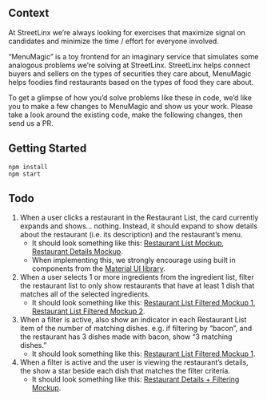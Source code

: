 

## Context

At StreetLinx we’re always looking for exercises that maximize signal on candidates and minimize the time / effort for everyone involved.

“MenuMagic” is a toy frontend for an imaginary service that simulates some analogous problems we’re solving at StreetLinx. StreetLinx helps connect buyers and sellers on the types of securities they care about, MenuMagic helps foodies find restaurants based on the types of food they care about.

To get a glimpse of how you’d solve problems like these in code, we’d like you to make a few changes to MenuMagic and show us your work. Please take a look around the existing code, make the following changes, then send us a PR.



## Getting Started

```
npm install
npm start
```

## Todo

1. When a user clicks a restaurant in the Restaurant List, the card currently expands and shows… nothing. Instead, it should expand to show details about the restaurant (i.e. its description) and the restaurant’s menu. 
    * It should look something like this: [Restaurant List Mockup](https://projects.invisionapp.com/share/SHRX3LH6MBQ#/screens/362268006), [Restaurant Details Mockup](https://projects.invisionapp.com/share/SHRX3LH6MBQ#/screens/362268007).
    * When implementing this, we strongly encourage using built in components from the [Material UI library](https://material-ui.com/). 
2. When a user selects 1 or more ingredients from the ingredient list, filter the restaurant list to only show restaurants that have at least 1 dish that matches all of the selected ingredients. 
    * It should look something like this: [Restaurant List Filtered Mockup 1](https://projects.invisionapp.com/share/SHRX3LH6MBQ#/screens/362268005), [Restaurant List Filtered Mockup 2](https://projects.invisionapp.com/share/SHRX3LH6MBQ#/screens/362268002).
3. When a filter is active, also show an indicator in each Restaurant List item of the number of matching dishes. e.g. if filtering by “bacon”, and the restaurant has 3 dishes made with bacon, show “3 matching dishes.”
    * It should look something like this: [Restaurant List Filtered Mockup 1](https://projects.invisionapp.com/share/SHRX3LH6MBQ#/screens/362268005).
4. When a filter is active and the user is viewing the restaurant’s details, the show a star beside each dish that matches the filter criteria.
    * It should look something like this: [Restaurant Details + Filtering Mockup](https://projects.invisionapp.com/share/SHRX3LH6MBQ#/screens/362268003).